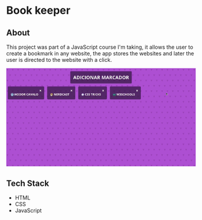 # Book keeper

## About

This project was part of a JavaScript course I'm taking, it allows the user to create a bookmark in any website, the app stores the websites and later the user is directed to the website with a click.

<img src="https://github.com/TauDuque/book-keeper/blob/main/bookeeper.gif" />

## Tech Stack
<ul>
  <li>HTML
    <li>CSS
      <li>JavaScript
        <ul>

